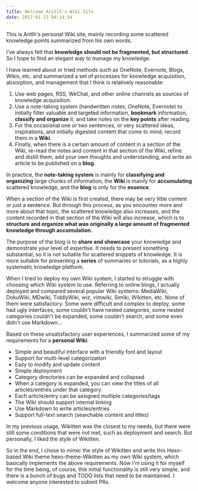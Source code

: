```yaml
---
title: Welcome Aritlh's Wiki Site
date: 2017-01-23 04:14:54
---
```


This is Aritlh's personal Wiki site, mainly recording some scattered knowledge points summarized from his own words.

I've always felt that **knowledge should not be fragmented, but structured**. So I hope to find an elegant way to manage my knowledge.

I have learned about or tried methods such as OneNote, Evernote, Blogs, Wikis, etc. and summarized a set of processes for knowledge acquisition, absorption, and management that I think is relatively reasonable:

1. Use web pages, RSS, WeChat, and other online channels as sources of knowledge acquisition.
2. Use a note-taking system (handwritten notes, OneNote, Evernote) to initially filter valuable and targeted information, **bookmark** information, **classify and organize** it, and take notes on the **key points** after reading.
3. For the occasional one or two sentences, or very scattered ideas, inspirations, and initially digested content that come to mind, record them in a **Wiki**.
4. Finally, when there is a certain amount of content in a section of the Wiki, re-read the notes and content in that section of the Wiki, refine and distill them, add your own thoughts and understanding, and write an article to be published on a **blog**.

In practice, the **note-taking system** is mainly for **classifying and organizing** large chunks of information, the **Wiki** is mainly for **accumulating** scattered knowledge, and the **blog** is only for the **essence**.

When a section of the Wiki is first created, there may be very little content or just a sentence. But through this process, as you encounter more and more about that topic, the scattered knowledge also increases, and the content recorded in that section of the Wiki will also increase, which is to **structure and organize what was originally a large amount of fragmented knowledge through accumulation**.

The purpose of the blog is to **share and showcase** your knowledge and demonstrate your level of expertise. It needs to present something substantial, so it is not suitable for scattered snippets of knowledge. It is more suitable for presenting a **series** of summaries or tutorials, as a highly systematic knowledge platform.

When I tried to deploy my own Wiki system, I started to struggle with choosing which Wiki system to use. Referring to online blogs, I actually deployed and compared several popular Wiki systems: MediaWiki, DokuWiki, MDwiki, TiddlyWiki, wiz, vimwiki, Simiki, Wikitten, etc. None of them were satisfactory. Some were difficult and complex to deploy, some had ugly interfaces, some couldn't have nested categories, some nested categories couldn't be expanded, some couldn't search, and some even didn't use Markdown...

Based on these unsatisfactory user experiences, I summarized some of my requirements for a **personal Wiki**:

- Simple and beautiful interface with a friendly font and layout
- Support for multi-level categorization
- Easy to modify and update content
- Simple deployment
- Category directories can be expanded and collapsed
- When a category is expanded, you can view the titles of all articles/entries under that category
- Each article/entry can be assigned multiple categories/tags
- The Wiki should support internal linking
- Use Markdown to write articles/entries
- Support full-text search (searchable content and titles)

In my previous usage, Wikitten was the closest to my needs, but there were still some conditions that were not met, such as deployment and search. But personally, I liked the style of Wikitten.

So in the end, I chose to mimic the style of Wikitten and write this Hexo-based Wiki theme hexo-theme-Wikitten as my own Wiki system, which basically implements the above requirements. Now I'm using it for myself for the time being, of course, this initial functionality is still very simple, and there is a bunch of bugs and TODO lists that need to be maintained. I welcome anyone interested to submit PRs.